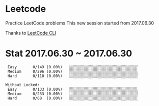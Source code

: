 # Leetcode

Practice LeetCode problems
This new session started from 2017.06.30

Thanks to [LeetCode CLI](https://github.com/skygragon/leetcode-cli)


# Stat 2017.06.30 ~ 2017.06.30

```
 Easy       0/149 (0.00%)	░░░░░░░░░░░░░░░░░░░░░░░░░░░░░░
 Medium     0/296 (0.00%)	░░░░░░░░░░░░░░░░░░░░░░░░░░░░░░
 Hard       0/110 (0.00%)	░░░░░░░░░░░░░░░░░░░░░░░░░░░░░░

Without Locked:
 Easy       0/133 (0.00%)	░░░░░░░░░░░░░░░░░░░░░░░░░░░░░░
 Medium     0/233 (0.00%)	░░░░░░░░░░░░░░░░░░░░░░░░░░░░░░
 Hard       0/88  (0.00%)	░░░░░░░░░░░░░░░░░░░░░░░░░░░░░░
```
